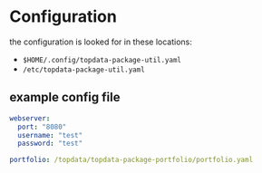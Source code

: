 # Configuration

the configuration is looked for in these locations:

- `$HOME/.config/topdata-package-util.yaml`
- `/etc/topdata-package-util.yaml`


## example config file

```yaml
webserver:
  port: "8080"
  username: "test"
  password: "test"

portfolio: /topdata/topdata-package-portfolio/portfolio.yaml

```